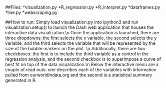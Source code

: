 ##Files: 
*visualization.py
*R_regression.py
*R_interpret.py
*dataframes.py
*line.py
*webscraping.py
    
##How to run:
    Simply load visualization.py into ipython3 and run visualization.setup() to launch the Dash web application that houses the interactive data visualization.\n
    Once the application is launched, there are three dropdowns: the first selects the x variable, the second selects the y variable, and the third selects the variable that will be represented by the size of the bubble markers on the plot. \n
    Additionally, there are two checkboxes: the first is to include the third variable as a control in the regression analysis, and the second checkbox is to superimpose a curve of best fit on top of the data visualization.\n
    Below the interactive menu are a couple of read outs: one describes each of the variables with information pulled from ourworldindata.org and the second is a statistical summary generated in R. 